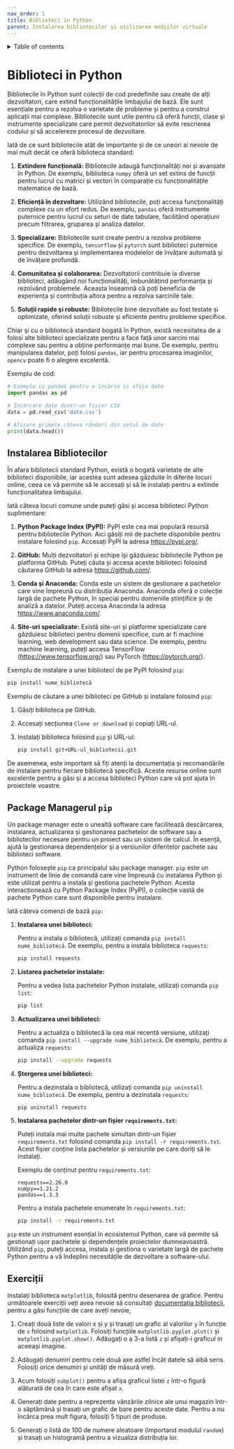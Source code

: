 ```yaml
---
nav_order: 1
title: Biblioteci in Python
parent: Instalarea bibliotecilor și utilizarea mediilor virtuale
---
```


<details markdown="block">
  <summary>
    Table of contents
  </summary>
  {: .text-delta }
1. TOC
{:toc}
</details>

# Biblioteci in Python

Bibliotecile în Python sunt colecții de cod predefinite sau create de alți dezvoltatori, care extind funcționalitățile limbajului de bază. Ele sunt esențiale pentru a rezolva o varietate de probleme și pentru a construi aplicații mai complexe. Bibliotecile sunt utile pentru că oferă funcții, clase și instrumente specializate care permit dezvoltatorilor să evite rescrierea codului și să accelereze procesul de dezvoltare.

Iată de ce sunt bibliotecile atât de importante și de ce uneori ai nevoie de mai mult decât ce oferă biblioteca standard:

1. **Extindere funcțională:** Bibliotecile adaugă funcționalități noi și avansate în Python. De exemplu, biblioteca `numpy` oferă un set extins de funcții pentru lucrul cu matrici și vectori în comparație cu funcționalitățile matematice de bază.

2. **Eficiență în dezvoltare:** Utilizând bibliotecile, poți accesa funcționalități complexe cu un efort redus. De exemplu, `pandas` oferă instrumente puternice pentru lucrul cu seturi de date tabulare, facilitând operațiuni precum filtrarea, gruparea și analiza datelor.

3. **Specializare:** Bibliotecile sunt create pentru a rezolva probleme specifice. De exemplu, `tensorflow` și `pytorch` sunt biblioteci puternice pentru dezvoltarea și implementarea modelelor de învățare automată și de învățare profundă.

4. **Comunitatea și colaborarea:** Dezvoltatorii contribuie la diverse biblioteci, adăugând noi funcționalități, îmbunătățind performanța și rezolvând problemele. Aceasta înseamnă că poți beneficia de experiența și contribuția altora pentru a rezolva sarcinile tale.

5. **Soluții rapide și robuste:** Bibliotecile bine dezvoltate au fost testate și optimizate, oferind soluții robuste și eficiente pentru probleme specifice.

Chiar și cu o bibliotecă standard bogată în Python, există necesitatea de a folosi alte biblioteci specializate pentru a face față unor sarcini mai complexe sau pentru a obține performanțe mai bune. De exemplu, pentru manipularea datelor, poți folosi `pandas`, iar pentru procesarea imaginilor, `opencv` poate fi o alegere excelentă.

Exemplu de cod:

```python
# Exemplu cu pandas pentru a încărca și afișa date
import pandas as pd

# Încărcare date dintr-un fișier CSV
data = pd.read_csv('date.csv')

# Afișare primele câteva rânduri din setul de date
print(data.head())
```

## Instalarea Bibliotecilor

În afara bibliotecii standard Python, există o bogată varietate de alte biblioteci disponibile, iar acestea sunt adesea găzduite în diferite locuri online, ceea ce vă permite să le accesați și să le instalați pentru a extinde funcționalitatea limbajului.

Iată câteva locuri comune unde puteți găsi și accesa biblioteci Python suplimentare:

1. **Python Package Index (PyPI):** PyPI este cea mai populară resursă pentru bibliotecile Python. Aici găsiți mii de pachete disponibile pentru instalare folosind `pip`. Accesați PyPI la adresa https://pypi.org/.

2. **GitHub:** Mulți dezvoltatori și echipe își găzduiesc bibliotecile Python pe platforma GitHub. Puteți căuta și accesa aceste biblioteci folosind căutarea GitHub la adresa https://github.com/.

3. **Conda și Anaconda:** Conda este un sistem de gestionare a pachetelor care vine împreună cu distribuția Anaconda. Anaconda oferă o colecție largă de pachete Python, în special pentru domeniile științifice și de analiză a datelor. Puteți accesa Anaconda la adresa https://www.anaconda.com/.

4. **Site-uri specializate:** Există site-uri și platforme specializate care găzduiesc biblioteci pentru domenii specifice, cum ar fi machine learning, web development sau data science. De exemplu, pentru machine learning, puteți accesa TensorFlow (https://www.tensorflow.org/) sau PyTorch (https://pytorch.org/).

Exemplu de instalare a unei biblioteci de pe PyPI folosind `pip`:

```bash
pip install nume_bibliotecă
```

Exemplu de căutare a unei biblioteci pe GitHub și instalare folosind `pip`:

1. Găsiți biblioteca pe GitHub.
2. Accesați secțiunea `Clone or download` și copiați URL-ul.
3. Instalați biblioteca folosind `pip` și URL-ul:
   
   ```bash
   pip install git+URL-ul_bibliotecii.git
   ```

De asemenea, este important să fiți atenți la documentația și recomandările de instalare pentru fiecare bibliotecă specifică. Aceste resurse online sunt excelente pentru a găsi și a accesa biblioteci Python care vă pot ajuta în proiectele voastre.

## Package Managerul `pip`

Un package manager este o unealtă software care facilitează descărcarea, instalarea, actualizarea și gestionarea pachetelor de software sau a bibliotecilor necesare pentru un proiect sau un sistem de calcul. În esență, ajută la gestionarea dependențelor și a versiunilor diferitelor pachete sau biblioteci software.

Python folosește `pip` ca principalul său package manager. `pip` este un instrument de linie de comandă care vine împreună cu instalarea Python și este utilizat pentru a instala și gestiona pachetele Python. Acesta interacționează cu Python Package Index (PyPI), o colecție vastă de pachete Python care sunt disponibile pentru instalare.

Iată câteva comenzi de bază `pip`:

1. **Instalarea unei biblioteci:**
   
   Pentru a instala o bibliotecă, utilizați comanda `pip install nume_bibliotecă`. De exemplu, pentru a instala biblioteca `requests`:

   ```bash
   pip install requests
   ```

2. **Listarea pachetelor instalate:**
   
   Pentru a vedea lista pachetelor Python instalate, utilizați comanda `pip list`:

   ```bash
   pip list
   ```

3. **Actualizarea unei biblioteci:**
   
   Pentru a actualiza o bibliotecă la cea mai recentă versiune, utilizați comanda `pip install --upgrade nume_bibliotecă`. De exemplu, pentru a actualiza `requests`:

   ```bash
   pip install --upgrade requests
   ```

4. **Ștergerea unei biblioteci:**
   
   Pentru a dezinstala o bibliotecă, utilizați comanda `pip uninstall nume_bibliotecă`. De exemplu, pentru a dezinstala `requests`:

   ```bash
   pip uninstall requests
   ```

5. **Instalarea pachetelor dintr-un fișier `requirements.txt`:**
   
   Puteți instala mai multe pachete simultan dintr-un fișier `requirements.txt` folosind comanda `pip install -r requirements.txt`. Acest fișier conține lista pachetelor și versiunile pe care doriți să le instalați.

   Exemplu de conținut pentru `requirements.txt`:

   ```
   requests==2.26.0
   numpy==1.21.2
   pandas==1.3.3
   ```

   Pentru a instala pachetele enumerate în `requirements.txt`:

   ```bash
   pip install -r requirements.txt
   ```

`pip` este un instrument esențial în ecosistemul Python, care vă permite să gestionați ușor pachetele și dependențele proiectelor dumneavoastră. Utilizând `pip`, puteți accesa, instala și gestiona o varietate largă de pachete Python pentru a vă îndeplini necesitățile de dezvoltare a software-ului.

## Exerciții

Instalați biblioteca `matplotlib`, folosită pentru desenarea de grafice.
Pentru următoarele exerciții veți avea nevoie să consultați [documentația bibliotecii](https://matplotlib.org/stable/api/index.html), pentru a găsi funcțiile de care aveți nevoie,

1. Creați două liste de valori x și y și trasați un grafic al valorilor `y` în funcție de `x` folosind `matplotlib`.
Folosiți funcțiile `matplotlib.pyplot.plot()` și `matplotlib.pyplot.show()`.
Adăugați o a 3-a listă `z` și afișați-i graficul in aceeași imagine.

1. Adăugați denumiri pentru cele două axe astfel încât datele să aibă sens.
Folosiți orice denumiri și unități de măsură vreți.

1. Acum folosiți `subplot()` pentru a afișa graficul listei `z` într-o figură alăturată de cea în care este afișat `x`.

1. Generați date pentru a reprezenta vânzările zilnice ale unui magazin într-o săptămână și trasați un grafic de bare pentru aceste date.
Pentru a nu încărca prea mult figura, folosiți 5 tipuri de produse.

1. Generați o listă de 100 de numere aleatoare (importand modulul `random`) și trasați un histogramă pentru a vizualiza distribuția lor.
